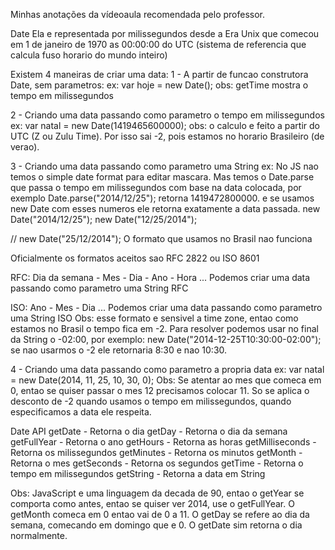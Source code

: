 Minhas anotações da vídeoaula recomendada pelo professor.

Date
Ela e representada por milissegundos desde a Era Unix que comecou em 1 de janeiro de 1970 as 00:00:00 do UTC (sistema de referencia que calcula fuso horario do mundo inteiro)

Existem 4 maneiras de criar uma data:
1 - A partir de funcao construtora Date, sem parametros: 
ex: var hoje = new Date();
obs: getTime mostra o tempo em milissegundos

2 - Criando uma data passando como parametro o tempo em milissegundos
ex: var natal = new Date(1419465600000);
obs: o calculo e feito a partir do UTC (Z ou Zulu Time). Por isso sai -2, pois estamos no horario Brasileiro (de verao).

3 - Criando uma data passando como parametro uma String
ex: No JS nao temos o simple date format para editar mascara. Mas temos o Date.parse que passa o tempo em milissegundos com base na data colocada, por exemplo Date.parse("2014/12/25"); retorna 1419472800000. e se usamos new Date com esses numeros ele retorna exatamente a data passada.
new Date("2014/12/25"); 
new Date("12/25/2014"); 

// new Date("25/12/2014"); O formato que usamos no Brasil nao funciona

Oficialmente os formatos aceitos sao RFC 2822 ou ISO 8601

RFC: Dia da semana - Mes - Dia - Ano - Hora ...
Podemos criar uma data passando como parametro uma String RFC

ISO: Ano - Mes - Dia ...
Podemos criar uma data passando como parametro uma String ISO
Obs: esse formato e sensivel a time zone, entao como estamos no Brasil o tempo fica em -2.  Para resolver podemos usar no final da String o -02:00, por exemplo: new Date("2014-12-25T10:30:00-02:00"); se nao usarmos o -2 ele retornaria 8:30 e nao 10:30.

4 - Criando uma data passando como parametro a propria data
ex: var natal = new Date(2014, 11, 25, 10, 30, 0);
Obs: Se atentar ao mes que comeca em 0, entao se quiser passar o mes 12 precisamos colocar 11. So se aplica o desconto de -2 quando usamos o tempo em milissegundos, quando especificamos a data ele respeita.

Date API
getDate - Retorna o dia
getDay - Retorna o dia da semana
getFullYear - Retorna o ano
getHours - Retorna as horas
getMilliseconds - Retorna os milissegundos
getMinutes - Retorna os minutos
getMonth - Retorna o mes
getSeconds - Retorna os segundos
getTime - Retorna o tempo em milissegundos
getString - Retorna a data em String

Obs: JavaScript e uma linguagem da decada de 90, entao o getYear se comporta como antes, entao se quiser ver 2014, use o getFullYear. 
O getMonth comeca em 0 entao vai de 0 a 11. 
O getDay se refere ao dia da semana, comecando em domingo que e 0. 
O getDate sim retorna o dia normalmente.
